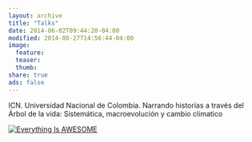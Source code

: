 ```yaml
---
layout: archive
title: "Talks"
date: 2014-06-02T09:44:20-04:00
modified: 2014-08-27T14:56:44-04:00
image:
  feature:
  teaser:
  thumb:
share: true
ads: false
---
```




ICN. Universidad Nacional de Colombia. Narrando historias a través del Árbol de la vida: Sistemática, macroevolución y cambio climatico


[![Everything Is AWESOME](https://img.youtube.com/vi/StTqXEQ2l-Y/0.jpg)](https://www.youtube.com/watch?v=lwHcw65gxI0 "Everything Is AWESOME")
 

